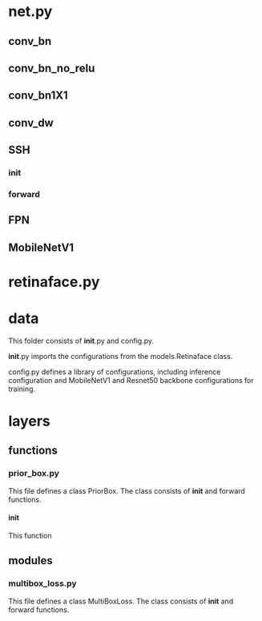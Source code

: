 # net.py
## conv_bn
## conv_bn_no_relu
## conv_bn1X1
## conv_dw
## SSH
### __init__
### forward
## FPN
## MobileNetV1


# retinaface.py

# data
This folder consists of __init__.py and config.py. 

__init__.py imports the configurations from the models.Retinaface class. 

config.py defines a library of configurations, including inference configuration and MobileNetV1 and Resnet50 backbone configurations for training.

# layers

## functions
### prior_box.py
This file defines a class PriorBox. The class consists of __init__ and forward functions.
#### __init__
This function 

## modules
### multibox_loss.py
This file defines a class MultiBoxLoss. The class consists of __init__ and forward functions.
